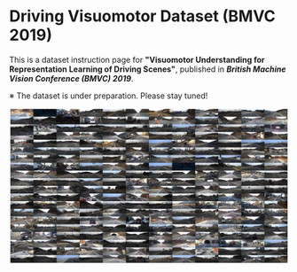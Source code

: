 # Driving Visuomotor Dataset (BMVC 2019)

This is a dataset instruction page for 
**"Visuomotor Understanding for Representation Learning of Driving Scenes"**,
published in ***British Machine Vision Conference (BMVC) 2019***.

※ The dataset is under preparation. Please stay tuned!

<img src="./misc/collage.jpg">
